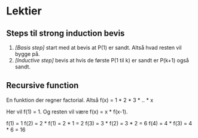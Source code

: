 # Lektier

## Steps til strong induction bevis

1. *[Basis step]* start med at bevis at P(1) er sandt. Altså hvad resten vil bygge på.
2. *[Inductive step]* bevis at hvis de første P(1 til k) er sandt er P(k+1) også sandt.

## Recursive function

En funktion der regner factorial. 
Altså f(x) = 1 * 2 * 3 * .. * x

Her vil f(1) = 1.
Og resten vil være f(x) = x * f(x-1).

f(1) = 1
f(2) = 2 * f(1) = 2 * 1 = 2
f(3) = 3 * f(2) = 3 * 2 = 6
f(4) = 4 * f(3) = 4 * 6 = 16
